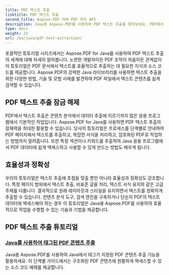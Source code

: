 ```yaml
---
title: PDF 텍스트 추출
linktitle: PDF 텍스트 추출
second_title: Aspose.PDF 자바 PDF 처리 API
description: Java용 Aspose.PDF를 사용하여 PDF 텍스트 추출을 알아보세요. PDF에서 효율적인 텍스트 추출을 위한 단계별 튜토리얼을 받아보세요.
type: docs
weight: 23
url: /ko/java/pdf-text-extraction/
---
```


포괄적인 튜토리얼 시리즈에서는 Aspose.PDF for Java를 사용하여 PDF 텍스트 추출의 세계에 대해 자세히 알아봅니다. 노련한 개발자이든 PDF 조작이 처음이든 관계없이 이 튜토리얼은 PDF 문서에서 텍스트를 효율적으로 추출하는 데 필요한 지식과 소스 코드를 제공합니다. Aspose.PDF의 강력한 Java 라이브러리를 사용하면 텍스트 추출을 위한 다양한 방법, 기술 및 모범 사례를 발견하여 PDF 파일에서 텍스트 콘텐츠를 쉽게 검색할 수 있습니다.

## PDF 텍스트 추출 잠금 해제

PDF에서 텍스트 추출은 콘텐츠 분석에서 데이터 추출에 이르기까지 많은 응용 프로그램에서 기본적인 작업입니다. Aspose.PDF for Java를 사용하면 PDF 텍스트 추출의 잠재력을 최대한 활용할 수 있습니다. 당사의 튜토리얼은 프로세스를 단계별로 안내하여 PDF 페이지에서 텍스트를 추출하고, 복잡한 서식을 처리하고, 암호화된 PDF로 작업하는 방법까지 알려줍니다. 또한 특정 섹션이나 키워드를 추출하여 Java 응용 프로그램에서 PDF 데이터에 쉽게 액세스하고 사용할 수 있게 만드는 방법도 배우게 됩니다.

## 효율성과 정확성

우리의 튜토리얼은 텍스트 추출에 초점을 맞출 뿐만 아니라 효율성과 정확성도 강조합니다. 특정 페이지 범위에서 텍스트 추출, 비표준 글꼴 처리, 텍스트 서식 유지와 같은 고급 주제를 다룹니다. 결과적으로 원래 레이아웃과 스타일을 유지하면서 텍스트를 정확하게 추출할 수 있습니다. 컨텐츠 분석 도구, 검색 엔진을 구축하거나 단순히 PDF의 텍스트 데이터에 액세스해야 하는 경우 이 튜토리얼은 Java용 Aspose.PDF를 사용하여 효율적으로 작업을 수행할 수 있는 기술과 기법을 제공합니다.

## PDF 텍스트 추출 튜토리얼
### [Java를 사용하여 태그된 PDF 콘텐츠 추출](./tagged-pdf-content-extraction-using-java/)
Java용 Aspose.PDF를 사용하여 Java에서 태그가 지정된 PDF 콘텐츠 추출 기능을 활용하세요. 이 단계별 가이드에서는 구조화된 PDF 콘텐츠에 원활하게 액세스할 수 있는 소스 코드 예제를 제공합니다.